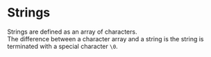 # Strings
Strings are defined as an array of characters. <br>
The difference between a character array and a string is the string is terminated with a special character `\0`.


